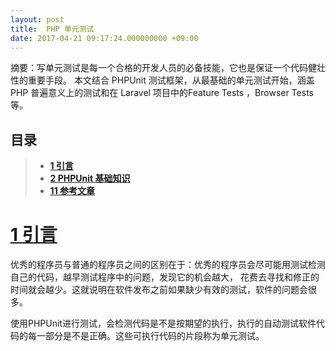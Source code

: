 ```yaml
---
layout: post
title:  PHP 单元测试
date: 2017-04-21 09:17:24.000000000 +09:00
---
```

摘要：写单元测试是每一个合格的开发人员的必备技能，它也是保证一个代码健壮性的重要手段。
本文结合 PHPUnit 测试框架，从最基础的单元测试开始，涵盖 PHP 普遍意义上的测试和在 Laravel 项目中的Feature Tests ，Browser Tests 等。
## <span id="0">目录</span>
>* [**1 引言**](#1)
>* [**2 PHPUnit 基础知识**](#2)
>* [**11 参考文章**](#11)


# [<span id="1">1 引言</span>](#0)
优秀的程序员与普通的程序员之间的区别在于：优秀的程序员会尽可能用测试检测自己的代码，越早测试程序中的问题，发现它的机会越大，
花费去寻找和修正的时间就会越少。这就说明在软件发布之前如果缺少有效的测试，软件的问题会很多。

使用PHPUnit进行测试，会检测代码是不是按期望的执行，执行的自动测试软件代码的每一部分是不是正确。这些可执行代码的片段称为单元测试。
